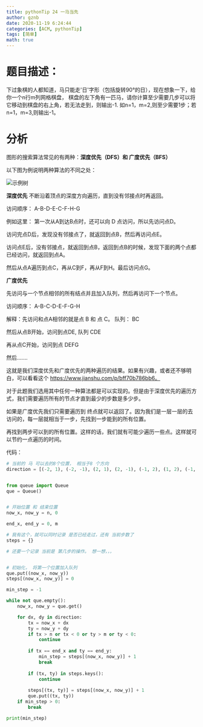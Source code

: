 ```yaml
---
title: pythonTip 24 一马当先
author: gznb
date: 2020-11-19 6:24:44
categories: [ACM, pythonTip]
tags: [简单]
math: true
---
```


# 题目描述：
下过象棋的人都知道，马只能走'日'字形（包括旋转90°的日），现在想象一下，给你一个n行m列网格棋盘， 棋盘的左下角有一匹马，请你计算至少需要几步可以将它移动到棋盘的右上角，若无法走到，则输出-1. 如n=1，m=2,则至少需要1步；若n=1，m=3,则输出-1。

# 分析
图形的搜索算法常见的有两种：**深度优先（DFS）和 广度优先（BFS）**

以下图为例说明两种算法的不同之处：

![示例树](https://snake-share.oss-cn-beijing.aliyuncs.com/github/image-20201207211701670.png)

**深度优先**
不断沿着顶点的深度方向遍历，直到没有邻接点时再返回。

访问顺序： A-B-D-E-C-F-H-G

例如这里： 第一次从A到达B点时，还可以向 D 点访问，所以先访问点D。

访问完点D后，发现没有邻接点了，就返回到点B，然后再访问点E。

访问点E后，没有邻接点，就返回到点B，返回到点B的时候，发现下面的两个点都已经访问，就返回到点A。

然后从点A遍历到点C，再从C到F，再从F到H。最后访问点G。





**广度优先**

先访问与一个节点相邻的所有结点并且加入队列，然后再访问下一个节点。 

访问顺序： A-B-C-D-E-F-G-H

解释：先访问和点A相邻的就是点 B 和 点 C。  队列： BC

然后从点B开始，访问到点DE, 队列 CDE

再从点C开始，访问到点 DEFG

然后.......



这就是我们深度优先和广度优先的两种遍历的结果。如果有兴趣，或者还不够明白，可以看看这个 https://www.jianshu.com/p/bff70b786bb6。



对于此题我们选用其中任何一种算法都是可以实现的。但是由于深度优先的遍历方式，我们需要遍历所有的节点才直到最少的步数是多少步。

如果是广度优先我们只需要遍历到 终点就可以返回了。因为我们是一层一层的去访问的，每一层就相当于一步，先找到一步能到的所有位置。

再找到两步可以到的所有位置。这样的话，我们就有可能少遍历一些点。这样就可以节约一点遍历的时间。

代码：

```python
# 当前的 马 可以去的8个位置， 相当于8 个方向
direction = [(-2, 1), (-2, -1), (2, 1), (2, -1), (-1, 2), (1, 2), (-1, -2), (1, -2)]


from queue import Queue
que = Queue()


# 开始位置 和 结束位置
now_x, now_y = n, 0

end_x, end_y = 0, m

# 我有这个，就可以同时记录 是否已经走过，还有 当前步数了
steps = {}

# 还要一个记录 当前是 第几步的操作。 想一想，，，


# 初始化， 将第一个位置加入队列
que.put((now_x, now_y))
steps[(now_x, now_y)] = 0

min_step = -1

while not que.empty():
    now_x, now_y = que.get()

    for dx, dy in direction:
        tx = now_x + dx
        ty = now_y + dy
        if tx > n or tx < 0 or ty > m or ty < 0:
            continue
        
        if tx == end_x and ty == end_y:
            min_step = steps[(now_x, now_y)] + 1
            break
        
        if (tx, ty) in steps.keys():
            continue
        
        steps[(tx, ty)] = steps[(now_x, now_y)] + 1
        que.put((tx, ty))
    if min_step > 0:
        break

print(min_step)
```

